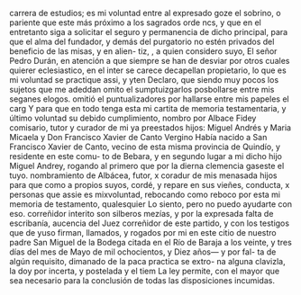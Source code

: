 carrera de estudios; es mi voluntad entre al expresado goze
el sobrino, o pariente que este más próximo a los sagrados orde
ncs, y que en el entretanto siga a solicitar el seguro y permanencia de dicho principal, para que el alma del fundador, y demás del purgatorio no estén privados del beneficio de las misas, y en alien- tiz, , a quien considero suyo,
El señor Pedro Durán, en atención a que siempre se han de desviar por otros cuales
quierer eclesiastico, en el inter se carece decapellan propietario, lo que es mi voluntad se practique assi, y yten Declaro, que siendo muy pocos los sujetos que me adeddan omito el sumptuizgarlos posbollarse entre mis seganes elogos.
omitió el puntualizadores por hallarse entre mis papeles el carg
Y para que en todo tenga esta mi cartita de memoria testamentaria, y último voluntad su debido cumplimiento, nombro por Albace Fidey comisario, tutor y curador de mi ya preestados hijos: Miguel Andrés y Maria Micaela y Don Francisco Xavier de Canto Vergino
Había nacido a San Francisco Xavier de Canto, vecino de esta misma provincia de Quindío, y residente en este comu- to de Bebara, y en segundo lugar a mi dicho hijo Miguel Andrey, rogando al primero que por la dierna clemencia gaseste el tuyo.
nombramiento de Albácea, futor, x coradur de mis menasada hijos para que como a propios suyos, cordé, y repare en sus vieñes, conducta, x personas que assie es mixvoluntad, rebocando como reboco por esta mi memoria de testamento, qualesquier
Lo siento, pero no puedo ayudarte con eso.
correñidor interito son silberos mezías, y por la expresada falta de escribanía, aucencia del Juez correñidor de este partido, y con los testigos que de yuso firman, llamados, y rogados por mi en este citio de nuestro padre San Miguel de la
Bodega citada en el Río de Baraja a los veinte, y tres días del mes de Mayo de mil ochocientos, y Diez años— y por fal- ta de algún requisito, dimanado de la paca practica se extro- na alguna clavizla, la doy por incerta, y postelada y el tiem
La ley permite, con el mayor que sea necesario para la conclusión de todas las disposiciones incumidas.